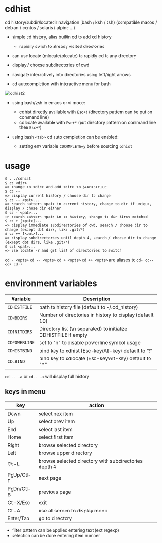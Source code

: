 # cdhist
cd history/subdir/locatedir navigation (bash / ksh / zsh)
(compatible macos / debian / centos / solaris / alpine ...)

* simple cd history, alias builtin cd to add cd history  
  * rapidily swich to already visited directories

* can use locate (mlocate/plocate) to rapidly cd to any directory

* display / choose subdirectories of cwd

* navigate interactively into directories using left/right arrows

* cd autocompletion with interactive menu for bash

![cdhist2](https://github.com/joknarf/cdhist/assets/10117818/e8eb130c-9cc8-4a1d-904d-034b6d1f93b4)

* using bash/zsh in emacs or vi mode:
  * cdhist directly available with `Esc+!` (directory pattern can be put on command line)
  * cdlocate available with `Esc+*` (put directory pattern on command line then `Esc+*`)

* using bash `<tab>` cd auto completion can be enabled:
  * setting env variable `CDCOMPLETE=y` before sourcing `cdhist`

# usage

```
$ . ./cdhist
$ cd <dir>
=> change to <dir> and add <dir> to $CDHISTFILE
$ cd --
=> display current history / choose dir to change
$ cd -- <pat>...
=> search pattern <pat> in current history, change to dir if unique, display / chose dir either
$ cd - <pat>...
=> search pattern <pat> in cd history, change to dir first matched
$ cd + [<pat>]...
=> display immediate subdirectories of cwd, search / choose dir to change (except dot dirs, like .git/*)
$ cd ++ [<pat>]...
=> display subdirectories until depth 4, search / choose dir to change (except dot dirs, like .git/*)
$ cdl <pat>...
=> use locate -r and get list of directories to switch
```

`cd - <opts>` `cd -- <opts>` `cd + <opts>` `cd ++ <opts>` are aliases to `cd- cd-- cd+ cd++`


# environment variables

|Variable     | Description                                                       |
|-------------|-------------------------------------------------------------------|
|`CDHISTFILE` | path to history file (default to ~/.cd_history)                   |
|`CDNBDIRS`   | Number of directories in history to display (default 10)          |
|`CDINITDIRS` | Directory list (\n separated) to initialize CDHISTFILE if empty   |
|`CDPOWERLINE`| set to "n" to disable powerline symbol usage                      |
|`CDHISTBIND` | bind key to cdhist (Esc-key/Alt-key) default to "!"               |
|`CDLBIND`    | bind key to cdlocate (Esc-key/Alt-key) default to "*"             |

`cd -- -a` or `cd-- -a` will display full history

## keys in menu

|key       | action                                                |
|----------|-------------------------------------------------------|
|Down      | select nex item                                       | 
|Up        | select prev item                                      |
|End       | select last item                                      |
|Home      | select first item                                     | 
|Right     | browse selected directory                             |
|Left      | browse upper directory                                |
|Ctl-L     | browse selected directory with subdirectories depth 4 |
|PgUp/Ctl-F| next page                                             |
|PgDn/Ctl-B| previous page                                         |
|Ctl-X/Esc | exit                                                  |
|Ctl-A     | use all screen to display menu                        |
|Enter/Tab | go to directory                                       |

* filter pattern can be applied entering text (ext regexp)
* selection can be done entering item number
